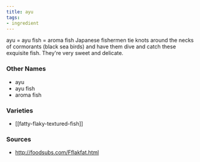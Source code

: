 ```yaml
---
title: ayu
tags:
- ingredient
---
```

ayu = ayu fish = aroma fish Japanese fishermen tie knots around the necks of cormorants (black sea birds) and have them dive and catch these exquisite fish. They're very sweet and delicate.

### Other Names

* ayu
* ayu fish
* aroma fish

### Varieties

* [[fatty-flaky-textured-fish]]

### Sources
* http://foodsubs.com/Fflakfat.html
